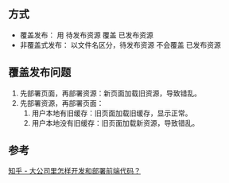 ## 方式
- 覆盖发布： 用 待发布资源 覆盖 已发布资源
- 非覆盖式发布： 以文件名区分，待发布资源 不会覆盖 已发布资源

## 覆盖发布问题
1. 先部署页面，再部署资源：新页面加载旧资源，导致错乱。
2. 先部署资源，再部署页面：
    1. 用户本地有旧缓存：旧页面加载旧缓存，显示正常。
    2. 用户本地没有旧缓存：旧页面加载新资源，导致错乱。

## 参考
[知乎 - 大公司里怎样开发和部署前端代码？](https://www.zhihu.com/question/20790576/answer/32602154)
